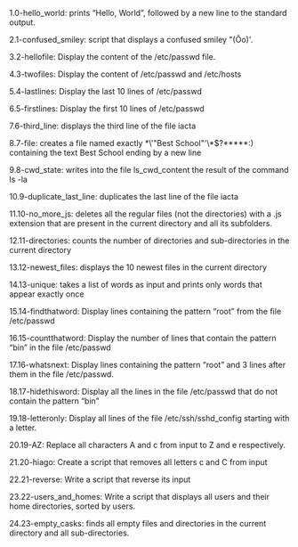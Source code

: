 1.0-hello_world: prints “Hello, World”, followed by a new line to the standard output.

2.1-confused_smiley: script that displays a confused smiley "(Ôo)'.

3.2-hellofile: Display the content of the /etc/passwd file.

4.3-twofiles: Display the content of /etc/passwd and /etc/hosts

5.4-lastlines: Display the last 10 lines of /etc/passwd

6.5-firstlines: Display the first 10 lines of /etc/passwd

7.6-third_line: displays the third line of the file iacta

8.7-file: creates a file named exactly \*\\'"Best School"\'\\*$\?\*\*\*\*\*:) containing the text Best School ending by a new line

9.8-cwd_state: writes into the file ls_cwd_content the result of the command ls -la

10.9-duplicate_last_line: duplicates the last line of the file iacta

11.10-no_more_js: deletes all the regular files (not the directories) with a .js extension that are present in the current directory and all its subfolders.

12.11-directories: counts the number of directories and sub-directories in the current directory

13.12-newest_files: displays the 10 newest files in the current directory

14.13-unique: takes a list of words as input and prints only words that appear exactly once

15.14-findthatword:  Display lines containing the pattern “root” from the file /etc/passwd

16.15-countthatword: Display the number of lines that contain the pattern “bin” in the file /etc/passwd

17.16-whatsnext: Display lines containing the pattern “root” and 3 lines after them in the file /etc/passwd.

18.17-hidethisword: Display all the lines in the file /etc/passwd that do not contain the pattern “bin”

19.18-letteronly: Display all lines of the file /etc/ssh/sshd_config starting with a letter.

20.19-AZ: Replace all characters A and c from input to Z and e respectively.

21.20-hiago: Create a script that removes all letters c and C from input

22.21-reverse: Write a script that reverse its input

23.22-users_and_homes: Write a script that displays all users and their home directories, sorted by users.

24.23-empty_casks: finds all empty files and directories in the current directory and all sub-directories.
